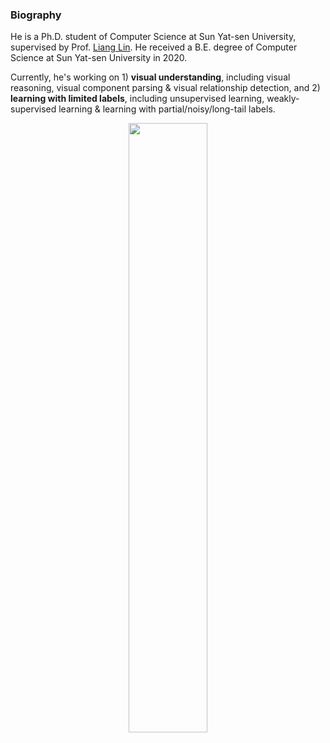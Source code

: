### Biography

He is a Ph.D. student of Computer Science at Sun Yat-sen University, supervised by Prof. [Liang Lin](http://www.linliang.net/). He received a B.E. degree of Computer Science at Sun Yat-sen University in 2020. 

Currently, he's working on 1) **visual understanding**, including visual reasoning, visual component parsing & visual relationship detection, and 2) **learning with limited labels**, including unsupervised learning, weakly-supervised learning & learning with partial/noisy/long-tail labels.


<div align=center>
  <img src='./Figures/WeChat.png' width="50%" />
</div>

<div align=center>
  <a href="https://www.zhihu.com/people/putao537"><img src="https://img.shields.io/badge/知乎-blue" alt=""></a> <a href="https://twitter.com/P37109952"><img src="https://img.shields.io/badge/Twitter-blue" alt=""></a> <a href="https://wx.zsxq.com/dweb2/index/group/15288888851422"><img src="https://img.shields.io/badge/知识星球-green" alt=""></a>
</div>
